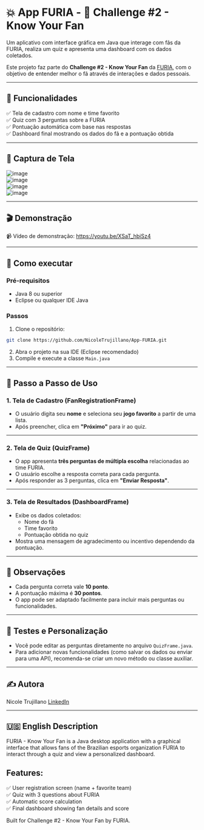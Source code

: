 # 💥 App FURIA - 🧠 Challenge #2 - Know Your Fan

Um aplicativo com interface gráfica em Java que interage com fãs da FURIA, realiza um quiz e apresenta uma dashboard com os dados coletados.

Este projeto faz parte do **Challenge #2 - Know Your Fan** da [FURIA](https://www.furia.gg/), com o objetivo de entender melhor o fã através de interações e dados pessoais.

---

## 📌 Funcionalidades

✅ Tela de cadastro com nome e time favorito  
✅ Quiz com 3 perguntas sobre a FURIA  
✅ Pontuação automática com base nas respostas  
✅ Dashboard final mostrando os dados do fã e a pontuação obtida  

---

## 📸 Captura de Tela

![image](https://github.com/user-attachments/assets/477cfc21-deef-47c0-b508-0e091ba8356e)  
![image](https://github.com/user-attachments/assets/ec267752-6f13-4a21-aecc-0682fb3a2639)  
![image](https://github.com/user-attachments/assets/e9fd1b26-25c0-4b2b-b245-3da0064d0a45)  
![image](https://github.com/user-attachments/assets/cdbeb53d-539e-4974-985a-4fe0b909df41)  

---

## 🎬 Demonstração
📹 Vídeo de demonstração: https://youtu.be/XSaT_hbiSz4

---

## 🚀 Como executar

### Pré-requisitos
- Java 8 ou superior
- Eclipse ou qualquer IDE Java

### Passos
1. Clone o repositório:
```bash
git clone https://github.com/NicoleTrujillano/App-FURIA.git
```
2. Abra o projeto na sua IDE (Eclipse recomendado)
3. Compile e execute a classe `Main.java`

---

## 👣 Passo a Passo de Uso

### 1. Tela de Cadastro (FanRegistrationFrame)

- O usuário digita seu **nome** e seleciona seu **jogo favorito** a partir de uma lista.  
- Após preencher, clica em **"Próximo"** para ir ao quiz.

---

### 2. Tela de Quiz (QuizFrame)

- O app apresenta **três perguntas de múltipla escolha** relacionadas ao time FURIA.  
- O usuário escolhe a resposta correta para cada pergunta.  
- Após responder as 3 perguntas, clica em **"Enviar Resposta"**.

---

### 3. Tela de Resultados (DashboardFrame)

- Exibe os dados coletados:
  - Nome do fã  
  - Time favorito  
  - Pontuação obtida no quiz  
- Mostra uma mensagem de agradecimento ou incentivo dependendo da pontuação.

---

## 🧠 Observações

- Cada pergunta correta vale **10 ponto**.  
- A pontuação máxima é **30 pontos**.  
- O app pode ser adaptado facilmente para incluir mais perguntas ou funcionalidades.

---

## 🧪 Testes e Personalização

- Você pode editar as perguntas diretamente no arquivo `QuizFrame.java`.  
- Para adicionar novas funcionalidades (como salvar os dados ou enviar para uma API), recomenda-se criar um novo método ou classe auxiliar.

---

## ✍️ Autora
Nicole Trujillano
[LinkedIn](https://www.linkedin.com/in/nicole-trujillano-292aa4358/)

---

## 🇺🇸 English Description

FURIA - Know Your Fan is a Java desktop application with a graphical interface that allows fans of the Brazilian esports organization FURIA to interact through a quiz and view a personalized dashboard.

## Features:
✅ User registration screen (name + favorite team)  
✅ Quiz with 3 questions about FURIA  
✅ Automatic score calculation  
✅ Final dashboard showing fan details and score  


Built for Challenge #2 - Know Your Fan by FURIA.
